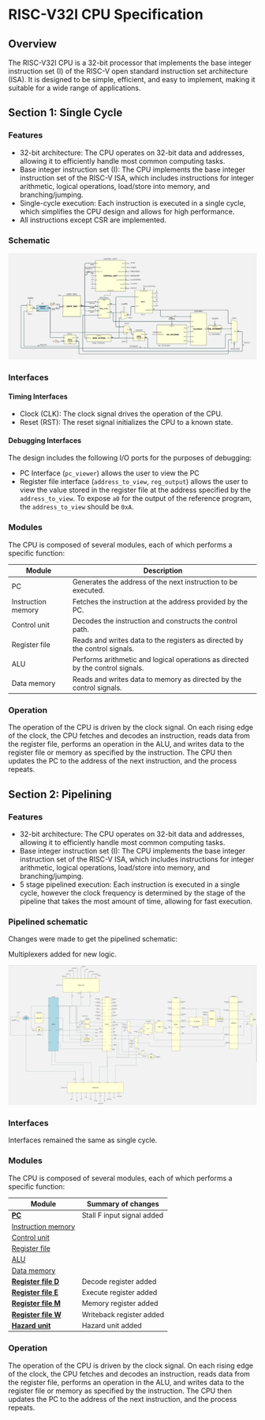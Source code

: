 # RISC-V32I CPU Specification

## Overview

The RISC-V32I CPU is a 32-bit processor that implements the base integer instruction set (I) of the RISC-V open standard instruction set architecture (ISA). It is designed to be simple, efficient, and easy to implement, making it suitable for a wide range of applications.

## Section 1: Single Cycle 

### Features

- 32-bit architecture: The CPU operates on 32-bit data and addresses, allowing it to efficiently handle most common computing tasks.
- Base integer instruction set (I): The CPU implements the base integer instruction set of the RISC-V ISA, which includes instructions for integer arithmetic, logical operations, load/store into memory, and branching/jumping.
- Single-cycle execution: Each instruction is executed in a single cycle, which simplifies the CPU design and allows for high performance.
- All instructions except CSR are implemented.

### Schematic
![Single Cycle CPU Schematic](/images/single-cycle-schematic.png)


### Interfaces
#### Timing Interfaces
- Clock (CLK): The clock signal drives the operation of the CPU.
- Reset (RST): The reset signal initializes the CPU to a known state.
#### Debugging Interfaces
The design includes the following I/O ports for the purposes of debugging:
- PC Interface (`pc_viewer`) allows the user to view the PC
- Register file interface (`address_to_view`, `reg_output`) allows the user to view the value stored in the register file at the address specified by the `address_to_view`. To expose `a0` for the output of the reference program, the `address_to_view` should be `0xA`.

### Modules

The CPU is composed of several modules, each of which performs a specific function:

| Module           | Description                                                     |
|------------------|-----------------------------------------------------------------|
| PC               | Generates the address of the next instruction to be executed.    |
| Instruction memory | Fetches the instruction at the address provided by the PC.       |
| Control unit     | Decodes the instruction and constructs the control path.         |
| Register file    | Reads and writes data to the registers as directed by the control signals. |
| ALU              | Performs arithmetic and logical operations as directed by the control signals. |
| Data memory      | Reads and writes data to memory as directed by the control signals. |

### Operation

The operation of the CPU is driven by the clock signal. On each rising edge of the clock, the CPU fetches and decodes an instruction, reads data from the register file, performs an operation in the ALU, and writes data to the register file or memory as specified by the instruction. The CPU then updates the PC to the address of the next instruction, and the process repeats.


## Section 2: Pipelining 

### Features

- 32-bit architecture: The CPU operates on 32-bit data and addresses, allowing it to efficiently handle most common computing tasks.
- Base integer instruction set (I): The CPU implements the base integer instruction set of the RISC-V ISA, which includes instructions for integer arithmetic, logical operations, load/store into memory, and branching/jumping.
- 5 stage pipelined execution: Each instruction is executed in a single cycle, however the clock frequency is determined by the stage of the pipeline that takes the most amount of time, allowing for fast execution. 

### Pipelined schematic
Changes were made to get the pipelined schematic: 

Multiplexers added for new logic. 

![Pipelined CPU Schematic](/images/pipelined_schematic.png)


### Interfaces
Interfaces remained the same as single cycle. 

### Modules

The CPU is composed of several modules, each of which performs a specific function:

| Module           | Summary of changes                                              |
|------------------|-----------------------------------------------------------------|
| [**PC**](/rtl/pc/)| Stall F input signal added  |
| [Instruction memory](/rtl/instr_mem/) | |
| [Control unit](/rtl/control_unit/)    | |
| [Register file](/rtl/reg_file/)    |  |
| [ALU](/rtl/alu/)              | |
| [Data memory](/rtl/data_mem/)      | |
| [**Register file D**](/rtl/reg_file_d/) | Decode register added |
| [**Register file E**](/rtl/reg_file_e/) | Execute register added  |
| [**Register file M**](/rtl/reg_file_m/) | Memory register added  |
| [**Register file W**](/rtl/reg_file_w/) | Writeback register added  |
| [**Hazard unit**](/rtl/hazard_unit/) | Hazard unit added  |


### Operation

The operation of the CPU is driven by the clock signal. On each rising edge of the clock, the CPU fetches and decodes an instruction, reads data from the register file, performs an operation in the ALU, and writes data to the register file or memory as specified by the instruction. The CPU then updates the PC to the address of the next instruction, and the process repeats. 